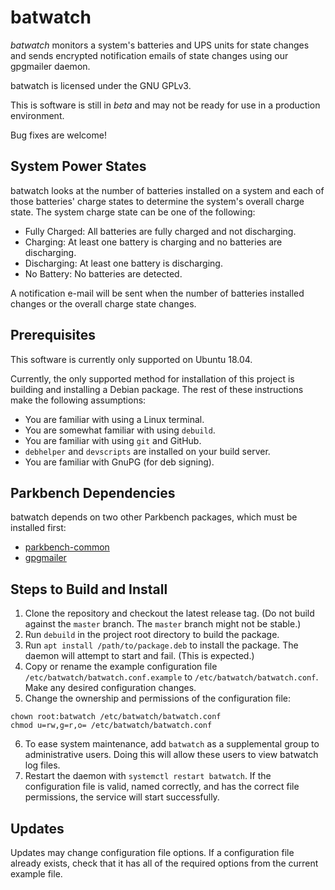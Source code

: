 # batwatch

_batwatch_ monitors a system's batteries and UPS units for state changes and sends encrypted
notification emails of state changes using our gpgmailer daemon.

batwatch is licensed under the GNU GPLv3.

This is software is still in _beta_ and may not be ready for use in a production environment.

Bug fixes are welcome!

## System Power States

batwatch looks at the number of batteries installed on a system and each of those batteries'
charge states to determine the system's overall charge state. The system charge state can be
one of the following:

*   Fully Charged: All batteries are fully charged and not discharging.
*   Charging: At least one battery is charging and no batteries are discharging.
*   Discharging: At least one battery is discharging.
*   No Battery: No batteries are detected.

A notification e-mail will be sent when the number of batteries installed changes or the
overall charge state changes.

## Prerequisites

This software is currently only supported on Ubuntu 18.04.

Currently, the only supported method for installation of this project is building and
installing a Debian package. The rest of these instructions make the following assumptions:

*   You are familiar with using a Linux terminal.
*   You are somewhat familiar with using `debuild`.
*   You are familiar with using `git` and GitHub.
*   `debhelper` and `devscripts` are installed on your build server.
*   You are familiar with GnuPG (for deb signing).

## Parkbench Dependencies

batwatch depends on two other Parkbench packages, which must be installed first:

*   [parkbench-common](https://github.com/park-bench/parkbench-common)
*   [gpgmailer](https://github.com/park-bench/gpgmailer)

## Steps to Build and Install

1.  Clone the repository and checkout the latest release tag. (Do not build against the
    `master` branch. The `master` branch might not be stable.)
2.  Run `debuild` in the project root directory to build the package.
3.  Run `apt install /path/to/package.deb` to install the package. The daemon will attempt to
    start and fail. (This is expected.)
4.  Copy or rename the example configuration file `/etc/batwatch/batwatch.conf.example` to
    `/etc/batwatch/batwatch.conf`. Make any desired configuration changes.
5.  Change the ownership and permissions of the configuration file:
```
chown root:batwatch /etc/batwatch/batwatch.conf
chmod u=rw,g=r,o= /etc/batwatch/batwatch.conf
```
6.  To ease system maintenance, add `batwatch` as a supplemental group to administrative
    users. Doing this will allow these users to view batwatch log files.
7.  Restart the daemon with `systemctl restart batwatch`. If the configuration file is valid,
    named correctly, and has the correct file permissions, the service will start
    successfully.

## Updates

Updates may change configuration file options. If a configuration file already exists, check
that it has all of the required options from the current example file.
